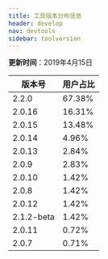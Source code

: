 ```yaml
---
title: 工具版本分布信息
header: develop
nav: devtools
sidebar: toolversion
---
```


**更新时间**：2019年4月15日


|版本号|用户占比|
|---|---|
|2.2.0 | 67.38%|
|2.0.16 | 16.31%|
|2.0.15 | 13.48%|
|2.0.14 | 4.96%|
|2.0.13 | 2.84%|
|2.0.9 | 2.83%|
|2.0.10 | 1.42%|
|2.0.8 | 1.42%|
|2.0.12 | 1.42%|
|2.1.2-beta | 1.42%|
|2.0.11 | 0.72%|
|2.0.7 | 0.71%|

